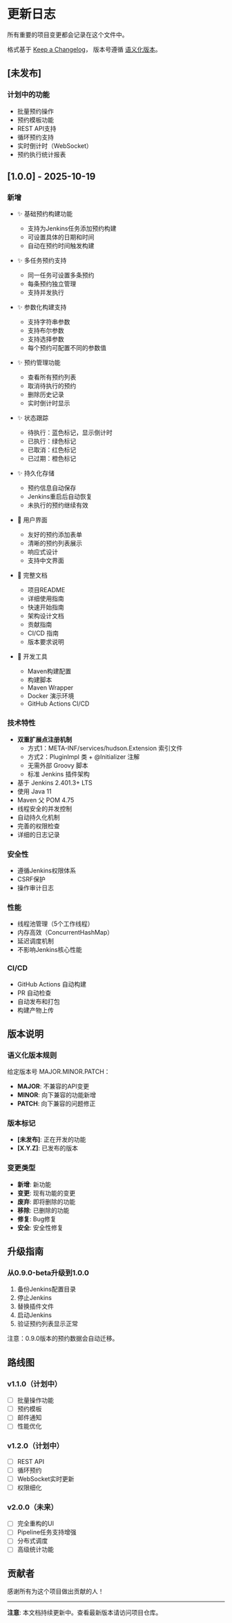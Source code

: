 # 更新日志

所有重要的项目变更都会记录在这个文件中。

格式基于 [Keep a Changelog](https://keepachangelog.com/zh-CN/1.0.0/)，
版本号遵循 [语义化版本](https://semver.org/lang/zh-CN/)。

## [未发布]

### 计划中的功能
- 批量预约操作
- 预约模板功能
- REST API支持
- 循环预约支持
- 实时倒计时（WebSocket）
- 预约执行统计报表

## [1.0.0] - 2025-10-19

### 新增
- ✨ 基础预约构建功能
  - 支持为Jenkins任务添加预约构建
  - 可设置具体的日期和时间
  - 自动在预约时间触发构建

- ✨ 多任务预约支持
  - 同一任务可设置多条预约
  - 每条预约独立管理
  - 支持并发执行

- ✨ 参数化构建支持
  - 支持字符串参数
  - 支持布尔参数
  - 支持选择参数
  - 每个预约可配置不同的参数值

- ✨ 预约管理功能
  - 查看所有预约列表
  - 取消待执行的预约
  - 删除历史记录
  - 实时倒计时显示

- ✨ 状态跟踪
  - 待执行：蓝色标记，显示倒计时
  - 已执行：绿色标记
  - 已取消：红色标记
  - 已过期：橙色标记

- ✨ 持久化存储
  - 预约信息自动保存
  - Jenkins重启后自动恢复
  - 未执行的预约继续有效

- 🎨 用户界面
  - 友好的预约添加表单
  - 清晰的预约列表展示
  - 响应式设计
  - 支持中文界面

- 📖 完整文档
  - 项目README
  - 详细使用指南
  - 快速开始指南
  - 架构设计文档
  - 贡献指南
  - CI/CD 指南
  - 版本要求说明

- 🔧 开发工具
  - Maven构建配置
  - 构建脚本
  - Maven Wrapper
  - Docker 演示环境
  - GitHub Actions CI/CD

### 技术特性
- **双重扩展点注册机制**
  - 方式1：META-INF/services/hudson.Extension 索引文件
  - 方式2：PluginImpl 类 + @Initializer 注解
  - 无需外部 Groovy 脚本
  - 标准 Jenkins 插件架构
- 基于 Jenkins 2.401.3+ LTS
- 使用 Java 11
- Maven 父 POM 4.75
- 线程安全的并发控制
- 自动持久化机制
- 完善的权限检查
- 详细的日志记录

### 安全性
- 遵循Jenkins权限体系
- CSRF保护
- 操作审计日志

### 性能
- 线程池管理（5个工作线程）
- 内存高效（ConcurrentHashMap）
- 延迟调度机制
- 不影响Jenkins核心性能

### CI/CD
- GitHub Actions 自动构建
- PR 自动检查
- 自动发布和打包
- 构建产物上传

## 版本说明

### 语义化版本规则

给定版本号 MAJOR.MINOR.PATCH：

- **MAJOR**: 不兼容的API变更
- **MINOR**: 向下兼容的功能新增
- **PATCH**: 向下兼容的问题修正

### 版本标记

- **[未发布]**: 正在开发的功能
- **[X.Y.Z]**: 已发布的版本

### 变更类型

- **新增**: 新功能
- **变更**: 现有功能的变更
- **废弃**: 即将删除的功能
- **移除**: 已删除的功能
- **修复**: Bug修复
- **安全**: 安全性修复

## 升级指南

### 从0.9.0-beta升级到1.0.0

1. 备份Jenkins配置目录
2. 停止Jenkins
3. 替换插件文件
4. 启动Jenkins
5. 验证预约列表显示正常

注意：0.9.0版本的预约数据会自动迁移。

## 路线图

### v1.1.0（计划中）
- [ ] 批量操作功能
- [ ] 预约模板
- [ ] 邮件通知
- [ ] 性能优化

### v1.2.0（计划中）
- [ ] REST API
- [ ] 循环预约
- [ ] WebSocket实时更新
- [ ] 权限细化

### v2.0.0（未来）
- [ ] 完全重构的UI
- [ ] Pipeline任务支持增强
- [ ] 分布式调度
- [ ] 高级统计功能

## 贡献者

感谢所有为这个项目做出贡献的人！

---

**注意**: 本文档持续更新中。查看最新版本请访问项目仓库。



